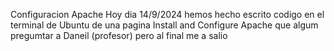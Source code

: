 Configuracion Apache
Hoy dia 14/9/2024 hemos hecho escrito codigo en el terminal de Ubuntu de una pagina Install and Configure Apache que algum  pregumtar a Daneil (profesor) pero al final me a salio 
